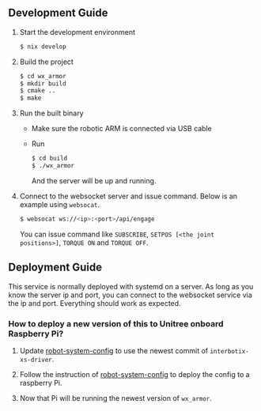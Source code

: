 ## Development Guide

1. Start the development environment

   ```bash
   $ nix develop
   ```
   
2. Build the project

   ```bash
   $ cd wx_armor
   $ mkdir build
   $ cmake ..
   $ make
   ```
   
3. Run the built binary

   - Make sure the robotic ARM is connected via USB cable
   - Run
     
     ```bash
     $ cd build
     $ ./wx_armor
     ```
     
     And the server will be up and running.
     
4. Connect to the websocket server and issue command. Below is an example using `websocat`.

   ```bash
   $ websocat ws://<ip>:<port>/api/engage
   ```
   
   You can issue command like `SUBSCRIBE`, `SETPOS [<the joint positions>]`, `TORQUE ON` and `TORQUE OFF`.
     
## Deployment Guide

This service is normally deployed with systemd on a server. As long as you know the server ip and port, you can connect to the websocket service via the ip and port. Everything should work as expected.

### How to deploy a new version of this to Unitree onboard Raspberry Pi?

1. Update [robot-system-config](https://github.com/HorizonRoboticsInternal/robot-system-config/blob/main/flake.nix) to use the newest commit of `interbotix-xs-driver`.

2. Follow the instruction of [robot-system-config](https://github.com/HorizonRoboticsInternal/robot-system-config) to deploy the config to a raspberry Pi.

3. Now that Pi will be running the newest version of `wx_armor`.
